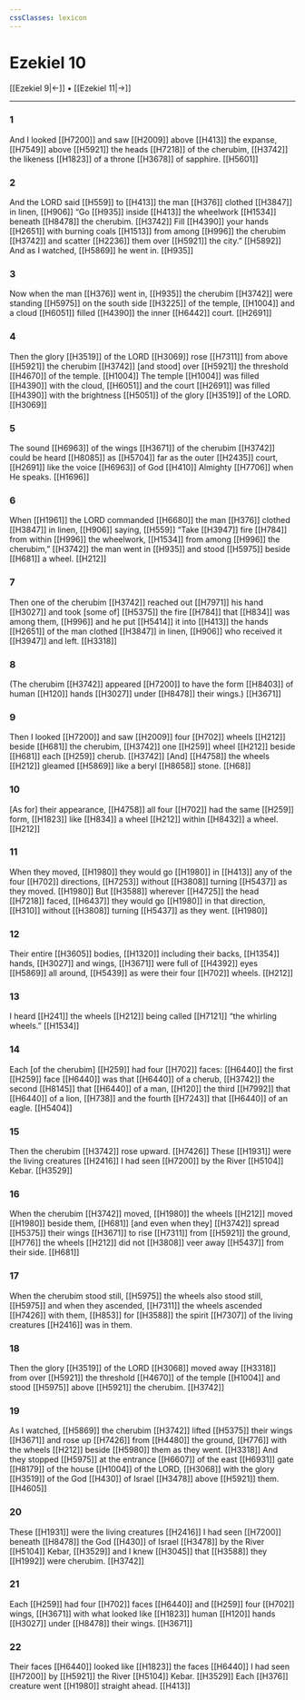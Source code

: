 ```yaml
---
cssClasses: lexicon
---
```


# Ezekiel 10

[[Ezekiel 9|←]] • [[Ezekiel 11|→]]

---

### 1
And I looked [[H7200]] and saw [[H2009]] above [[H413]] the expanse, [[H7549]] above [[H5921]] the heads [[H7218]] of the cherubim, [[H3742]] the likeness [[H1823]] of a throne [[H3678]] of sapphire. [[H5601]]

### 2
And the LORD said [[H559]] to [[H413]] the man [[H376]] clothed [[H3847]] in linen, [[H906]] “Go [[H935]] inside [[H413]] the wheelwork [[H1534]] beneath [[H8478]] the cherubim. [[H3742]] Fill [[H4390]] your hands [[H2651]] with burning coals [[H1513]] from among [[H996]] the cherubim [[H3742]] and scatter [[H2236]] them over [[H5921]] the city.” [[H5892]] And as I watched, [[H5869]] he went in. [[H935]]

### 3
Now when the man [[H376]] went in, [[H935]] the cherubim [[H3742]] were standing [[H5975]] on the south side [[H3225]] of the temple, [[H1004]] and a cloud [[H6051]] filled [[H4390]] the inner [[H6442]] court. [[H2691]]

### 4
Then the glory [[H3519]] of the LORD [[H3069]] rose [[H7311]] from above [[H5921]] the cherubim [[H3742]] [and stood] over [[H5921]] the threshold [[H4670]] of the temple. [[H1004]] The temple [[H1004]] was filled [[H4390]] with the cloud, [[H6051]] and the court [[H2691]] was filled [[H4390]] with the brightness [[H5051]] of the glory [[H3519]] of the LORD. [[H3069]]

### 5
The sound [[H6963]] of the wings [[H3671]] of the cherubim [[H3742]] could be heard [[H8085]] as [[H5704]] far as the outer [[H2435]] court, [[H2691]] like the voice [[H6963]] of God [[H410]] Almighty [[H7706]] when He speaks. [[H1696]]

### 6
When [[H1961]] the LORD commanded [[H6680]] the man [[H376]] clothed [[H3847]] in linen, [[H906]] saying, [[H559]] “Take [[H3947]] fire [[H784]] from within [[H996]] the wheelwork, [[H1534]] from among [[H996]] the cherubim,” [[H3742]] the man went in [[H935]] and stood [[H5975]] beside [[H681]] a wheel. [[H212]]

### 7
Then one of the cherubim [[H3742]] reached out [[H7971]] his hand [[H3027]] and took [some of] [[H5375]] the fire [[H784]] that [[H834]] was among them, [[H996]] and he put [[H5414]] it into [[H413]] the hands [[H2651]] of the man clothed [[H3847]] in linen, [[H906]] who received it [[H3947]] and left. [[H3318]]

### 8
(The cherubim [[H3742]] appeared [[H7200]] to have the form [[H8403]] of human [[H120]] hands [[H3027]] under [[H8478]] their wings.) [[H3671]]

### 9
Then I looked [[H7200]] and saw [[H2009]] four [[H702]] wheels [[H212]] beside [[H681]] the cherubim, [[H3742]] one [[H259]] wheel [[H212]] beside [[H681]] each [[H259]] cherub. [[H3742]] [And] [[H4758]] the wheels [[H212]] gleamed [[H5869]] like a beryl [[H8658]] stone. [[H68]]

### 10
[As for] their appearance, [[H4758]] all four [[H702]] had the same [[H259]] form, [[H1823]] like [[H834]] a wheel [[H212]] within [[H8432]] a wheel. [[H212]]

### 11
When they moved, [[H1980]] they would go [[H1980]] in [[H413]] any of the four [[H702]] directions, [[H7253]] without [[H3808]] turning [[H5437]] as they moved. [[H1980]] But [[H3588]] wherever [[H4725]] the head [[H7218]] faced, [[H6437]] they would go [[H1980]] in that direction, [[H310]] without [[H3808]] turning [[H5437]] as they went. [[H1980]]

### 12
Their entire [[H3605]] bodies, [[H1320]] including their backs, [[H1354]] hands, [[H3027]] and wings, [[H3671]] were full of [[H4392]] eyes [[H5869]] all around, [[H5439]] as were their four [[H702]] wheels. [[H212]]

### 13
I heard [[H241]] the wheels [[H212]] being called [[H7121]] “the whirling wheels.” [[H1534]]

### 14
Each [of the cherubim] [[H259]] had four [[H702]] faces: [[H6440]] the first [[H259]] face [[H6440]] was that [[H6440]] of a cherub, [[H3742]] the second [[H8145]] that [[H6440]] of a man, [[H120]] the third [[H7992]] that [[H6440]] of a lion, [[H738]] and the fourth [[H7243]] that [[H6440]] of an eagle. [[H5404]]

### 15
Then the cherubim [[H3742]] rose upward. [[H7426]] These [[H1931]] were the living creatures [[H2416]] I had seen [[H7200]] by the River [[H5104]] Kebar. [[H3529]]

### 16
When the cherubim [[H3742]] moved, [[H1980]] the wheels [[H212]] moved [[H1980]] beside them, [[H681]] [and even when they] [[H3742]] spread [[H5375]] their wings [[H3671]] to rise [[H7311]] from [[H5921]] the ground, [[H776]] the wheels [[H212]] did not [[H3808]] veer away [[H5437]] from their side. [[H681]]

### 17
When the cherubim stood still, [[H5975]] the wheels also stood still, [[H5975]] and when they ascended, [[H7311]] the wheels ascended [[H7426]] with them, [[H853]] for [[H3588]] the spirit [[H7307]] of the living creatures [[H2416]] was in them. 

### 18
Then the glory [[H3519]] of the LORD [[H3068]] moved away [[H3318]] from over [[H5921]] the threshold [[H4670]] of the temple [[H1004]] and stood [[H5975]] above [[H5921]] the cherubim. [[H3742]]

### 19
As I watched, [[H5869]] the cherubim [[H3742]] lifted [[H5375]] their wings [[H3671]] and rose up [[H7426]] from [[H4480]] the ground, [[H776]] with the wheels [[H212]] beside [[H5980]] them as they went. [[H3318]] And they stopped [[H5975]] at the entrance [[H6607]] of the east [[H6931]] gate [[H8179]] of the house [[H1004]] of the LORD, [[H3068]] with the glory [[H3519]] of the God [[H430]] of Israel [[H3478]] above [[H5921]] them. [[H4605]]

### 20
These [[H1931]] were the living creatures [[H2416]] I had seen [[H7200]] beneath [[H8478]] the God [[H430]] of Israel [[H3478]] by the River [[H5104]] Kebar, [[H3529]] and I knew [[H3045]] that [[H3588]] they [[H1992]] were cherubim. [[H3742]]

### 21
Each [[H259]] had four [[H702]] faces [[H6440]] and [[H259]] four [[H702]] wings, [[H3671]] with what looked like [[H1823]] human [[H120]] hands [[H3027]] under [[H8478]] their wings. [[H3671]]

### 22
Their faces [[H6440]] looked like [[H1823]] the faces [[H6440]] I had seen [[H7200]] by [[H5921]] the River [[H5104]] Kebar. [[H3529]] Each [[H376]] creature went [[H1980]] straight ahead. [[H413]]

